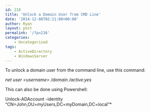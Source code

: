 ```yaml
---
id: 216
title: 'Unlock a Domain User from CMD Line'
date: '2014-12-08T02:11:00+00:00'
author: Ryan
layout: post
permalink: '/?p=216'
categories:
    - Uncategorized
tags:
    - ActiveDirectory
    - WindowsServer
---
```


To unlock a domain user from the command line, use this command:

*net user &lt;username&gt; /domain /active:yes*

This can also be done using Powershell:  
  
Unlock-ADAccount -identity “CN=John,OU=myUsers,DC=myDomain,DC=local”*